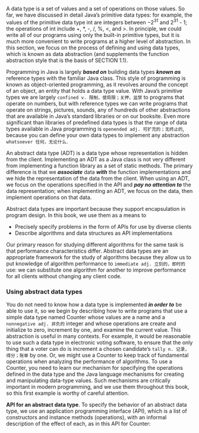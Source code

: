 A data type is a set of values and a set of operations on those values. So far, we have discussed in detail Java’s primitive data types: for example, the values of the primitive data type int are integers between $-2^{31}$ and $2^{31}$ - 1; the operations of int include +, *, -, /, %, <, and >. In principle, we could write all of our programs using only the built-in primitive types, but it is much more convenient to write programs at a higher level of abstraction. In this section, we focus on the process of defining and using data types, which is known as data abstraction (and supplements the function abstraction style that is the basis of SECTION 1.1). 

Programming in Java is largely ***based on*** building data types ***known as*** reference types with the familiar Java class. This style of programming is known as object-oriented programming, as it revolves around the concept of an object, an entity that holds a data type value. With Java’s primitive types we are largely `confined v. 限制，使局限；关押，监禁` to programs that operate on numbers, but with reference types we can write programs that operate on strings, pictures, sounds, any of hundreds of other abstractions that are available in Java’s standard libraries or on our booksite. Even more significant than libraries of predefined data types is that the range of data types available in Java programming is `openended adj. 可扩充的；无终止的`, because you can define your own data types to implement any abstraction `whatsoever 任何，无论什么`. 

An abstract data type (ADT) is a data type whose representation is hidden from the client. Implementing an ADT as a Java class is not very different from implementing a function library as a set of static methods. The primary difference is that we ***associate*** data ***with*** the function implementations and we hide the representation of the data from the client. When using an ADT, we focus on the operations specified in the API and ***pay no attention to*** the data representation; when implementing an ADT, we focus on the data, then implement operations on that data. 

Abstract data types are important because they support encapsulation in program design. In this book, we use them as a means to 

- Precisely specify problems in the form of APIs for use by diverse clients 
- Describe algorithms and data structures as API implementations 

Our primary reason for studying different algorithms for the same task is that performance characteristics differ. Abstract data types are an appropriate framework for the study of algorithms because they allow us to put knowledge of algorithm performance to `immediate adj. 立刻的，即时的` use: we can substitute one algorithm for another to improve performance for all clients without changing any client code.

### Using abstract data types
You do not need to know how a data type is implemented ***in order to*** be able to use it, so we begin by describing how to write programs that use a simple data type named Counter whose values are a name and a `nonnegative adj. 非负的` integer and whose operations are create and initialize to zero, increment by one, and examine the current value. This abstraction is useful in many contexts. For example, it would be reasonable to use such a data type in electronic voting software, to ensure that the only thing that a voter can do is increment a chosen candidate’s `tally n. 记录，得分；账单` by one. Or, we might use a Counter to keep track of fundamental operations when analyzing the performance of algorithms. To use a Counter, you need to learn our mechanism for specifying the operations defined in the data type and the Java language mechanisms for creating and manipulating data-type values. Such mechanisms are critically important in modern programming, and we use them throughout this book, so this first example is worthy of careful attention. 

**API for an abstract data type**. To specify the behavior of an abstract data type, we use an application programming interface (API), which is a list of constructors and instance methods (operations), with an informal description of the effect of each, as in this API for Counter:
